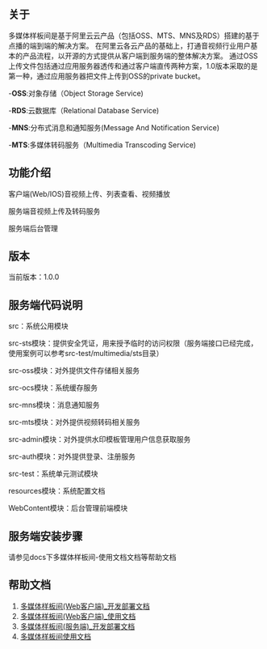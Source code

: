 ## 关于

多媒体样板间是基于阿里云云产品（包括OSS、MTS、MNS及RDS）搭建的基于点播的端到端的解决方案。 在阿里云各云产品的基础上，打通音视频行业用户基本的产品流程，以开源的方式提供从客户端到服务端的整体解决方案。 通过OSS上传文件包括通过应用服务器透传和通过客户端直传两种方案，1.0版本采取的是第一种，通过应用服务器把文件上传到OSS的private bucket。

-**OSS**:对象存储（Object Storage Service)

-**RDS**:云数据库（Relational Database Service)

-**MNS**:分布式消息和通知服务(Message And Notification Service)

-**MTS**:多媒体转码服务（Multimedia Transcoding Service)

## 功能介绍

客户端(Web/IOS)音视频上传、列表查看、视频播放

服务端音视频上传及转码服务

服务端后台管理

## 版本

当前版本：1.0.0

## 服务端代码说明
src：系统公用模块

src-sts模块：提供安全凭证，用来授予临时的访问权限（服务端接口已经完成，使用案例可以参考src-test/multimedia/sts目录）

src-oss模块：对外提供文件存储相关服务

src-ocs模块：系统缓存服务

src-mns模块：消息通知服务

src-mts模块：对外提供视频转码相关服务

src-admin模块：对外提供水印模板管理用户信息获取服务

src-auth模块：对外提供登录、注册服务

src-test：系统单元测试模块

resources模块：系统配置文档

WebContent模块：后台管理前端模块

## 服务端安装步骤

请参见docs下多媒体样板间-使用文档文档等帮助文档

## 帮助文档
1. [多媒体样板间(Web客户端)_开发部署文档](docs/多媒体样板间(Web客户端)_开发部署文档.pdf)
2. [多媒体样板间(Web客户端)_使用文档](docs/多媒体样板间(Web客户端)_使用文档.pdf)
3. [多媒体样板间(服务端)_开发部署文档](docs/多媒体样板-服务端文档.pdf)
4. [多媒体样板间使用文档](docs/多媒体样板-服务端文档.pdf)



